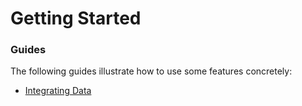 # Getting Started

### Guides
The following guides illustrate how to use some features concretely:

* [Integrating Data](https://spring.io/guides/gs/integration/)


